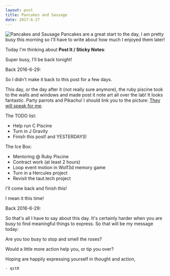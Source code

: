 ```yaml
---
layout: post
title: Pancakes and Sausage
date: 2017-6-27
---
```

![Pancakes and Sausage](http://cerealize.me/images/2017-6-27.jpg)
Pancakes are a great start to the day, I am pretty busy this morning so I'll have to write about how much I enjoyed them later!

Today I'm thinking about **Post It / Sticky Notes**:

Super busy, I'll be back tonight!

Back 2016-6-29:

So I didn't make it back to this post for a few days.

This day, or the day after it (not really sure anymore), the ruby piscine
took to the walls and windows and made post it note art all over the lab!
It looks fantastic. Party parrots and Pikachu! I should link you to the picture:
[They will speak for me](https://twitter.com/42SiliconValley/status/880131927360929792).

The TODO list:
* Help run C Piscine
* Turn in J Gravity
* Finish this post! and YESTERDAYS!

The Ice Box:
* Mentoring @ Ruby Piscine
* Contract work (at least 2 hours)
* Loop event motion in Wolf3d memory game
* Turn in a Hercules project
* Revisit the taut.tech project

I'll come back and finish this!

I mean it this time!

Back 2016-6-29:

So that's all I have to say about this day.
It's certainly harder when you are busy to find meaningful things to express.
So that will be my message today:

Are you too busy to stop and smell the roses?

Would a little more action help you, or tip you over?

Hoping are happily expressing yourself in thought and action,

`- qst0`
